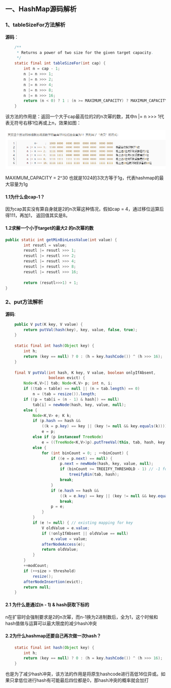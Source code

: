 ## 一、HashMap源码解析

### 	1、tableSizeFor方法解析

**源码**：

```java
	/**
     * Returns a power of two size for the given target capacity.
     */
    static final int tableSizeFor(int cap) {
        int n = cap - 1;
        n |= n >>> 1;
        n |= n >>> 2;
        n |= n >>> 4;
        n |= n >>> 8;
        n |= n >>> 16;
        return (n < 0) ? 1 : (n >= MAXIMUM_CAPACITY) ? MAXIMUM_CAPACITY : n + 1;
    }
```

该方法的作用是：返回一个大于cap最高位的2的n次幂的数，其中n |= n >>> 1代表无符号右移1位再或上n，效果如图：

![image-20200511132310887](pic/image-20200511132310887.png)

MAXIMUM_CAPACITY = 2^30 也就是1024的3次方等于1g，代表hashmap的最大容量为1g

#### 1.1为什么会cap-1？

因为cap其实没有算自身就是2的n次幂这种情况，假如cap = 4，通过移位运算后得111，再加1， 返回值其实是8。

#### 1.2求解一个小于target的最大2 的n次幂的数

```java
public static int getMinBinLessValue(int value) {
		int resutl = value;
		resutl |= resutl >>> 1;
		resutl |= resutl >>> 2;
		resutl |= resutl >>> 4;
		resutl |= resutl >>> 8;
		resutl |= resutl >>> 16;
		
		return (resutl>>>1) + 1;
}
```

### 	2、put方法解析

**源码**:

```java
	public V put(K key, V value) {
        return putVal(hash(key), key, value, false, true);
    }

	static final int hash(Object key) {
        int h;
        return (key == null) ? 0 : (h = key.hashCode()) ^ (h >>> 16);
    }
    
    final V putVal(int hash, K key, V value, boolean onlyIfAbsent,
                   boolean evict) {
        Node<K,V>[] tab; Node<K,V> p; int n, i;
        if ((tab = table) == null || (n = tab.length) == 0)
            n = (tab = resize()).length;
        if ((p = tab[i = (n - 1) & hash]) == null)
            tab[i] = newNode(hash, key, value, null);
        else {
            Node<K,V> e; K k;
            if (p.hash == hash &&
                ((k = p.key) == key || (key != null && key.equals(k))))
                e = p;
            else if (p instanceof TreeNode)
                e = ((TreeNode<K,V>)p).putTreeVal(this, tab, hash, key, value);
            else {
                for (int binCount = 0; ; ++binCount) {
                    if ((e = p.next) == null) {
                        p.next = newNode(hash, key, value, null);
                        if (binCount >= TREEIFY_THRESHOLD - 1) // -1 for 1st
                            treeifyBin(tab, hash);
                        break;
                    }
                    if (e.hash == hash &&
                        ((k = e.key) == key || (key != null && key.equals(k))))
                        break;
                    p = e;
                }
            }
            if (e != null) { // existing mapping for key
                V oldValue = e.value;
                if (!onlyIfAbsent || oldValue == null)
                    e.value = value;
                afterNodeAccess(e);
                return oldValue;
            }
        }
        ++modCount;
        if (++size > threshold)
            resize();
        afterNodeInsertion(evict);
        return null;
    }
```

#### 2.1 为什么是通过(n - 1) & hash获取下标的

n在扩容时会强制要求是2的n次幂，而n-1换为2进制数后，全为1，这个时候和hash值做与运算可以最大限度的减少hash冲突

#### 2.2为什么hashmap还要自己再次做一次hash？

```java
	static final int hash(Object key) {
        int h;
        return (key == null) ? 0 : (h = key.hashCode()) ^ (h >>> 16);
    }
```

也是为了减少hash冲突，该方法的作用是将原生hashcode进行高低16位异或。如果只拿低位进行hash有可能最后四位都是0，那hash冲突的概率就会加打
